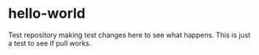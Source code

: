 # hello-world
Test repository
making test changes here to see what happens.
This is just a test to see if pull works.
